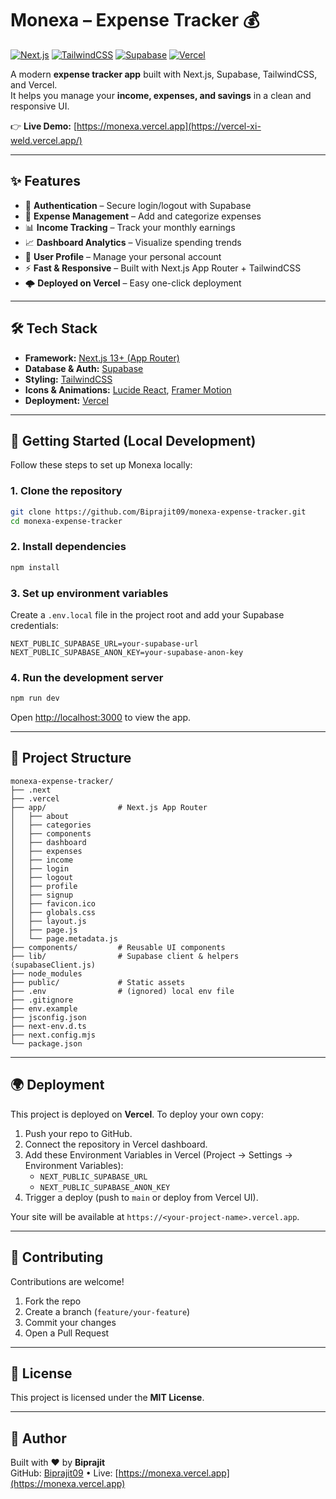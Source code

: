 # Monexa – Expense Tracker 💰

[![Next.js](https://img.shields.io/badge/Next.js-13+-black?logo=next.js)](https://nextjs.org/)
[![TailwindCSS](https://img.shields.io/badge/TailwindCSS-3.x-38B2AC?logo=tailwind-css)](https://tailwindcss.com/)
[![Supabase](https://img.shields.io/badge/Supabase-Database-3ECF8E?logo=supabase)](https://supabase.com/)
[![Vercel](https://img.shields.io/badge/Deployed%20on-Vercel-black?logo=vercel)](https://monexa.vercel.app)

A modern **expense tracker app** built with Next.js, Supabase, TailwindCSS, and Vercel.  
It helps you manage your **income, expenses, and savings** in a clean and responsive UI.  

👉 **Live Demo:** [https://monexa.vercel.app](https://vercel-xi-weld.vercel.app/)

---

## ✨ Features

- 🔐 **Authentication** – Secure login/logout with Supabase  
- 💸 **Expense Management** – Add and categorize expenses  
- 📊 **Income Tracking** – Track your monthly earnings  
- 📈 **Dashboard Analytics** – Visualize spending trends  
- 👤 **User Profile** – Manage your personal account  
- ⚡ **Fast & Responsive** – Built with Next.js App Router + TailwindCSS  
- 🌩️ **Deployed on Vercel** – Easy one-click deployment  

---

## 🛠️ Tech Stack

- **Framework:** [Next.js 13+ (App Router)](https://nextjs.org/)  
- **Database & Auth:** [Supabase](https://supabase.com/)  
- **Styling:** [TailwindCSS](https://tailwindcss.com/)  
- **Icons & Animations:** [Lucide React](https://lucide.dev/), [Framer Motion](https://www.framer.com/motion/)  
- **Deployment:** [Vercel](https://vercel.com/)  

---

## 🚀 Getting Started (Local Development)

Follow these steps to set up Monexa locally:

### 1. Clone the repository
```bash
git clone https://github.com/Biprajit09/monexa-expense-tracker.git
cd monexa-expense-tracker
```

### 2. Install dependencies
```bash
npm install
```

### 3. Set up environment variables
Create a `.env.local` file in the project root and add your Supabase credentials:

```env
NEXT_PUBLIC_SUPABASE_URL=your-supabase-url
NEXT_PUBLIC_SUPABASE_ANON_KEY=your-supabase-anon-key
```


### 4. Run the development server
```bash
npm run dev
```

Open [http://localhost:3000](http://localhost:3000) to view the app.

---

## 📂 Project Structure

```
monexa-expense-tracker/
├── .next
├── .vercel
├── app/                # Next.js App Router
│   ├── about
│   ├── categories
│   ├── components
│   ├── dashboard
│   ├── expenses
│   ├── income
│   ├── login
│   ├── logout
│   ├── profile
│   ├── signup
│   ├── favicon.ico
│   ├── globals.css
│   ├── layout.js
│   ├── page.js
│   └── page.metadata.js
├── components/         # Reusable UI components
├── lib/                # Supabase client & helpers (supabaseClient.js)
├── node_modules
├── public/             # Static assets
├── .env                # (ignored) local env file
├── .gitignore
├── env.example
├── jsconfig.json
├── next-env.d.ts
├── next.config.mjs
└── package.json
```

---

## 🌍 Deployment

This project is deployed on **Vercel**. To deploy your own copy:

1. Push your repo to GitHub.
2. Connect the repository in Vercel dashboard.
3. Add these Environment Variables in Vercel (Project → Settings → Environment Variables):
   - `NEXT_PUBLIC_SUPABASE_URL`
   - `NEXT_PUBLIC_SUPABASE_ANON_KEY`
4. Trigger a deploy (push to `main` or deploy from Vercel UI).

Your site will be available at `https://<your-project-name>.vercel.app`.

---

## 🤝 Contributing

Contributions are welcome!  
1. Fork the repo  
2. Create a branch (`feature/your-feature`)  
3. Commit your changes  
4. Open a Pull Request

---

## 📜 License

This project is licensed under the **MIT License**.

---

## 👤 Author

Built with ❤️ by **Biprajit**  
GitHub: [Biprajit09](https://github.com/Biprajit09) • Live: [https://monexa.vercel.app](https://monexa.vercel.app)

